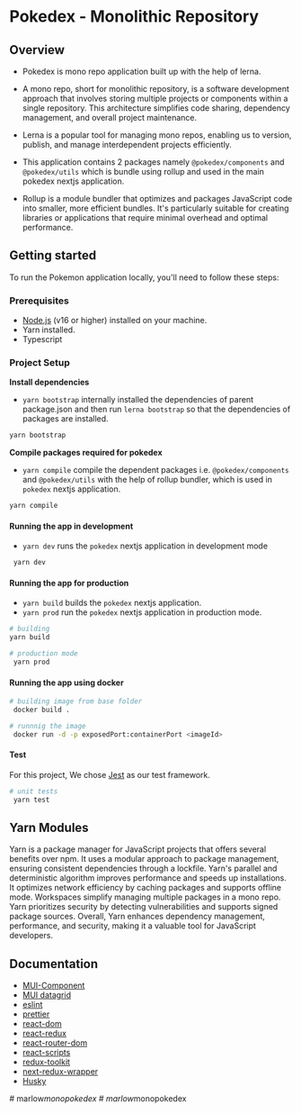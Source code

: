 # Pokedex - Monolithic Repository

## Overview
- Pokedex is mono repo application built up with the help of lerna.
- A mono repo, short for monolithic repository, is a software development approach that involves storing multiple projects or components within a single repository. This architecture simplifies code sharing, dependency management, and overall project maintenance. 

- Lerna is a popular tool for managing mono repos, enabling us to version, publish, and manage interdependent projects efficiently.

- This application contains 2 packages namely `@pokedex/components` and `@pokedex/utils` which is bundle using rollup and used in the main pokedex nextjs application.

- Rollup is a module bundler that optimizes and packages JavaScript code into smaller, more efficient bundles. It's particularly suitable for creating libraries or applications that require minimal overhead and optimal performance.

## Getting started

To run the Pokemon application locally, you'll need to follow these steps:

### Prerequisites

- [Node.js](ttps://nodejs.org/en/) (v16 or higher) installed on your machine.
- Yarn installed.
- Typescript


### Project Setup

**Install dependencies**
- `yarn bootstrap` internally installed the dependencies of parent package.json and then run `lerna bootstrap` so that the dependencies of packages are installed.

```sh
yarn bootstrap
```
**Compile packages required for pokedex**
- `yarn compile` compile the dependent packages i.e. `@pokedex/components` and `@pokedex/utils` with the help of rollup bundler, which is used in `pokedex` nextjs application.

```sh
yarn compile
```

#### Running the app in development
- `yarn dev` runs the `pokedex` nextjs application in development mode
```sh
 yarn dev
```

#### Running the app for production
- `yarn build` builds the `pokedex` nextjs application.
- `yarn prod` run the `pokedex` nextjs application in production mode.
```bash
# building
yarn build

# production mode
 yarn prod
```

#### Running the app using docker

```bash
# building image from base folder
 docker build .

# runnnig the image
 docker run -d -p exposedPort:containerPort <imageId>
```

#### Test

For this project, We chose [Jest](https://facebook.github.io/jest/) as our test framework.

```bash
# unit tests
 yarn test

```

## Yarn Modules

Yarn is a package manager for JavaScript projects that offers several benefits over npm. It uses a modular approach to package management, ensuring consistent dependencies through a lockfile. Yarn's parallel and deterministic algorithm improves performance and speeds up installations. It optimizes network efficiency by caching packages and supports offline mode. Workspaces simplify managing multiple packages in a mono repo. Yarn prioritizes security by detecting vulnerabilities and supports signed package sources. Overall, Yarn enhances dependency management, performance, and security, making it a valuable tool for JavaScript developers.

## Documentation
- [MUI-Component](https://mui.com/material-ui/react-grid/)
- [MUI datagrid](https://mui.com/x/react-data-grid/)
- [eslint](https://eslint.org/docs/latest/use/getting-started)
- [prettier](https://prettier.io/docs/en/index.html)
- [react-dom](https://react.dev/)
- [react-redux](https://react-redux.js.org/)
- [react-router-dom](https://reactrouter.com/en/main)
- [react-scripts](https://react.dev/)
- [redux-toolkit](https://redux-toolkit.js.org/)
- [next-redux-wrapper](https://github.com/kirill-konshin/next-redux-wrapper)
- [Husky](https://typicode.github.io/husky/)

#   m a r l o w _ m o n o p o k e d e x  
 #   m a r l o w _ m o n o p o k e d e x  
 